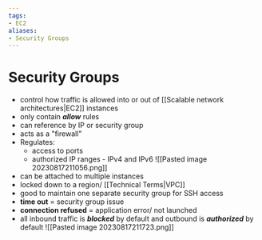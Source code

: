 ```yaml
---
tags:
- EC2
aliases:
- Security Groups
---
```

# Security Groups
- control how traffic is allowed into or out of [[Scalable network architectures|EC2]] instances
- only contain ***allow*** rules
- can reference by IP or security group
- acts as a "firewall"
- Regulates:
	- access to ports
	- authorized IP ranges - IPv4 and IPv6
![[Pasted image 20230817211056.png]]
- can be attached to multiple instances
- locked down to a region/ [[Technical Terms|VPC]]
- good to maintain one separate security group for SSH access
- **time out** = security group issue
- **connection refused** = application error/ not launched
- all inbound traffic is ***blocked*** by default and outbound is ***authorized*** by default
![[Pasted image 20230817211723.png]]